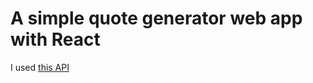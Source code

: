 # A simple quote generator web app with React

I used <a href="https://type.fit/api/quotes">this API</a>
